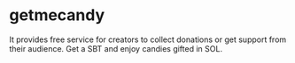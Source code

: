 # getmecandy
It provides free service for creators to collect donations or get support from their audience. Get a SBT and enjoy candies gifted in SOL.
